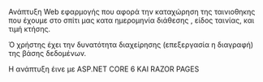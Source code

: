 Ανάπτυξη Web εφαρμογής που αφορά την καταχώρηση της ταινιοθηκης που έχουμε στο σπίτι μας κατα ημερομηνία διάθεσης , είδος ταινίας, και τιμή κτήσης.

Ό χρήστης έχει την δυνατότητα διαχείρησης (επεξεργασία η διαγραφή) της βάσης δεδομένων.

Η ανάπτυξη έινε με ASP.NET CORE 6 ΚΑΙ RAZOR PAGES




